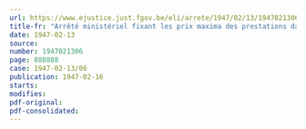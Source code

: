 ```yaml
---
url: https://www.ejustice.just.fgov.be/eli/arrete/1947/02/13/1947021306/justel
title-fr: "Arrêté ministériel fixant les prix maxima des prestations dans les blanchisseries et lavoirs publics (Abrogé par AM 24-05-1948, art. 9)"
date: 1947-02-13
source:
number: 1947021306
page: 888888
case: 1947-02-13/06
publication: 1947-02-16
starts:
modifies:
pdf-original:
pdf-consolidated:
---
```



